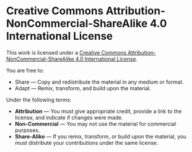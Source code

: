 # Creative Commons Attribution-NonCommercial-ShareAlike 4.0 International License  

This work is licensed under a [Creative Commons Attribution-NonCommercial-ShareAlike 4.0 International License](https://creativecommons.org/licenses/by-nc-sa/4.0/).  

You are free to:  
- Share — Copy and redistribute the material in any medium or format.  
- Adapt — Remix, transform, and build upon the material.  

Under the following terms:  
- **Attribution** — You must give appropriate credit, provide a link to the license, and indicate if changes were made.  
- **Non-Commercial** — You may not use the material for commercial purposes.  
- **Share-Alike** — If you remix, transform, or build upon the material, you must distribute your contributions under the same license.  
